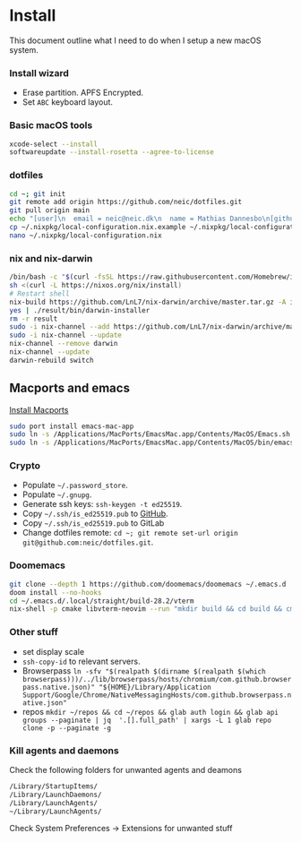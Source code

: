 # Install
This document outline what I need to do when I setup a new macOS system.

### Install wizard
* Erase partition. APFS Encrypted.
* Set `ABC` keyboard layout.

### Basic macOS tools
``` sh
xcode-select --install
softwareupdate --install-rosetta --agree-to-license
```

### dotfiles
```sh
cd ~; git init
git remote add origin https://github.com/neic/dotfiles.git
git pull origin main
echo "[user]\n  email = neic@neic.dk\n  name = Mathias Dannesbo\n[github]\n  user = neic@neic.dk" > .gitconfig
cp ~/.nixpkg/local-configuration.nix.example ~/.nixpkg/local-configuration.nix
nano ~/.nixpkg/local-configuration.nix
```

### nix and nix-darwin
``` sh
/bin/bash -c "$(curl -fsSL https://raw.githubusercontent.com/Homebrew/install/master/install.sh)"
sh <(curl -L https://nixos.org/nix/install)
# Restart shell
nix-build https://github.com/LnL7/nix-darwin/archive/master.tar.gz -A installer
yes | ./result/bin/darwin-installer
rm -r result
sudo -i nix-channel --add https://github.com/LnL7/nix-darwin/archive/master.tar.gz darwin
sudo -i nix-channel --update
nix-channel --remove darwin
nix-channel --update
darwin-rebuild switch
```

## Macports and emacs
[Install Macports](https://www.macports.org/install.php)
```sh
sudo port install emacs-mac-app
sudo ln -s /Applications/MacPorts/EmacsMac.app/Contents/MacOS/Emacs.sh /opt/local/bin/emacs
sudo ln -s /Applications/MacPorts/EmacsMac.app/Contents/MacOS/bin/emacsclient /opt/local/bin/emacsclient
```

### Crypto
* Populate `~/.password_store`.
* Populate `~/.gnupg`.
* Generate ssh keys: `ssh-keygen -t ed25519`.
* Copy `~/.ssh/is_ed25519.pub` to [GitHub](https://github.com/settings/keys).
* Copy `~/.ssh/is_ed25519.pub` to GitLab
* Change dotfiles remote: `cd ~; git remote set-url origin git@github.com:neic/dotfiles.git`.

### Doomemacs
```sh
git clone --depth 1 https://github.com/doomemacs/doomemacs ~/.emacs.d
doom install --no-hooks
cd ~/.emacs.d/.local/straight/build-28.2/vterm
nix-shell -p cmake libvterm-neovim --run "mkdir build && cd build && cmake .. && make"
```

### Other stuff
* set display scale
* `ssh-copy-id` to relevant servers.
* Browserpass `ln -sfv "$(realpath $(dirname $(realpath $(which browserpass)))/../lib/browserpass/hosts/chromium/com.github.browserpass.native.json)" "${HOME}/Library/Application Support/Google/Chrome/NativeMessagingHosts/com.github.browserpass.native.json"`
* repos `mkdir ~/repos && cd ~/repos && glab auth login && glab api groups --paginate | jq  '.[].full_path' | xargs -L 1 glab repo clone -p --paginate -g`

### Kill agents and daemons
Check the following folders for unwanted agents and deamons
``` sh
/Library/StartupItems/
/Library/LaunchDaemons/
/Library/LaunchAgents/
~/Library/LaunchAgents/
```

Check System Preferences -> Extensions for unwanted stuff

<!---
Local Variables:
mode: gfm
End:
-->
